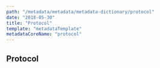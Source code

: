 ```yaml
---
path: "/metadata/metadata/metadata-dictionary/protocol"
date: "2018-05-30"
title: "Protocol"
template: "metadataTemplate"
metadataCoreName: "protocol"
---
```


## Protocol
